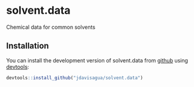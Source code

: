 # solvent.data

Chemical data for common solvents

## Installation

You can install the development version of solvent.data from
[github](https://github.com/jdavisagua/solvent.data) using
[devtools](https://github.com/r-lib/devtools):

``` r
devtools::install_github("jdavisagua/solvent.data")
```
